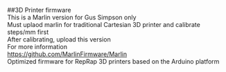 ##3D Printer firmware</br>
This is a Marlin version for Gus Simpson only</br>
Must uplaod marlin for traditional Cartesian 3D printer and calibrate steps/mm first</br>
After calibrating, upload this version</br>
For more information</br>
https://github.com/MarlinFirmware/Marlin</br>
Optimized firmware for RepRap 3D printers based on the Arduino platform
